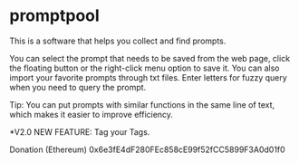 # promptpool
This is a software that helps you collect and find prompts.

You can select the prompt that needs to be saved from the web page, click the floating button or the right-click menu option to save it. 
You can also import your favorite prompts through txt files.
Enter letters for fuzzy query when you need to query the prompt.

Tip: You can put prompts with similar functions in the same line of text, which makes it easier to improve efficiency.

*V2.0 NEW FEATURE: Tag your Tags.

Donation (Ethereum)
0x6e3fE4dF280FEc858cE99f52fCC5899F3A0d01f0
